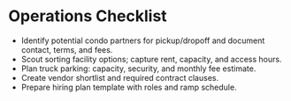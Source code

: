 # Operations Checklist
- Identify potential condo partners for pickup/dropoff and document contact, terms, and fees.
- Scout sorting facility options; capture rent, capacity, and access hours.
- Plan truck parking: capacity, security, and monthly fee estimate.
- Create vendor shortlist and required contract clauses.
- Prepare hiring plan template with roles and ramp schedule.

